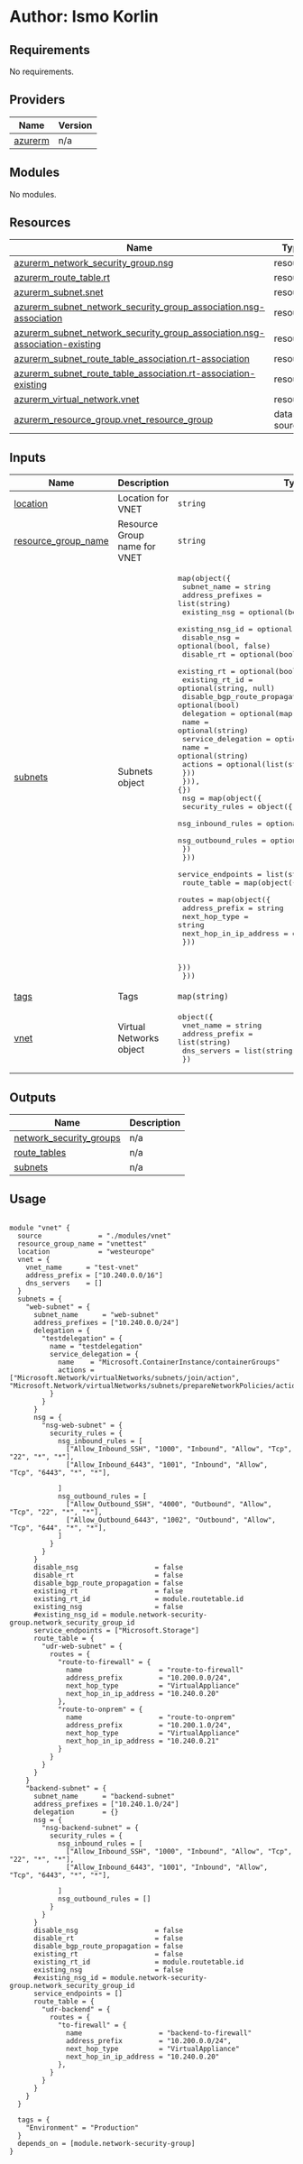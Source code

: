 # Author: Ismo Korlin

## Requirements

No requirements.

## Providers

| Name | Version |
|------|---------|
| <a name="provider_azurerm"></a> [azurerm](#provider\_azurerm) | n/a |

## Modules

No modules.

## Resources

| Name | Type |
|------|------|
| [azurerm_network_security_group.nsg](https://registry.terraform.io/providers/hashicorp/azurerm/latest/docs/resources/network_security_group) | resource |
| [azurerm_route_table.rt](https://registry.terraform.io/providers/hashicorp/azurerm/latest/docs/resources/route_table) | resource |
| [azurerm_subnet.snet](https://registry.terraform.io/providers/hashicorp/azurerm/latest/docs/resources/subnet) | resource |
| [azurerm_subnet_network_security_group_association.nsg-association](https://registry.terraform.io/providers/hashicorp/azurerm/latest/docs/resources/subnet_network_security_group_association) | resource |
| [azurerm_subnet_network_security_group_association.nsg-association-existing](https://registry.terraform.io/providers/hashicorp/azurerm/latest/docs/resources/subnet_network_security_group_association) | resource |
| [azurerm_subnet_route_table_association.rt-association](https://registry.terraform.io/providers/hashicorp/azurerm/latest/docs/resources/subnet_route_table_association) | resource |
| [azurerm_subnet_route_table_association.rt-association-existing](https://registry.terraform.io/providers/hashicorp/azurerm/latest/docs/resources/subnet_route_table_association) | resource |
| [azurerm_virtual_network.vnet](https://registry.terraform.io/providers/hashicorp/azurerm/latest/docs/resources/virtual_network) | resource |
| [azurerm_resource_group.vnet_resource_group](https://registry.terraform.io/providers/hashicorp/azurerm/latest/docs/data-sources/resource_group) | data source |

## Inputs

| Name | Description | Type | Default | Required |
|------|-------------|------|---------|:--------:|
| <a name="input_location"></a> [location](#input\_location) | Location for VNET | `string` | n/a | yes |
| <a name="input_resource_group_name"></a> [resource\_group\_name](#input\_resource\_group\_name) | Resource Group name for VNET | `string` | n/a | yes |
| <a name="input_subnets"></a> [subnets](#input\_subnets) | Subnets object | <pre>map(object({<br>    subnet_name                   = string<br>    address_prefixes              = list(string)<br>    existing_nsg                  = optional(bool, false)<br>    existing_nsg_id               = optional(string, null)<br>    disable_nsg                   = optional(bool, false)<br>    disable_rt                    = optional(bool, false)<br>    existing_rt                   = optional(bool, false)<br>    existing_rt_id                = optional(string, null)<br>    disable_bgp_route_propagation = optional(bool)<br>    delegation = optional(map(object({<br>      name = optional(string)<br>      service_delegation = optional(object({<br>        name    = optional(string)<br>        actions = optional(list(string))<br>      }))<br>    })), {})<br>    nsg = map(object({<br>      security_rules = object({<br>        nsg_inbound_rules  = optional(list(list(string)), [])<br>        nsg_outbound_rules = optional(list(list(string)), [])<br>      })<br>    }))<br>    service_endpoints = list(string)<br>    route_table = map(object({<br>      routes = map(object({<br>        address_prefix         = string<br>        next_hop_type          = string<br>        next_hop_in_ip_address = optional(string)<br>      }))<br><br>    }))<br>  }))</pre> | n/a | yes |
| <a name="input_tags"></a> [tags](#input\_tags) | Tags | `map(string)` | n/a | yes |
| <a name="input_vnet"></a> [vnet](#input\_vnet) | Virtual Networks object | <pre>object({<br>    vnet_name      = string<br>    address_prefix = list(string)<br>    dns_servers    = list(string)<br>  })</pre> | n/a | yes |

## Outputs

| Name | Description |
|------|-------------|
| <a name="output_network_security_groups"></a> [network\_security\_groups](#output\_network\_security\_groups) | n/a |
| <a name="output_route_tables"></a> [route\_tables](#output\_route\_tables) | n/a |
| <a name="output_subnets"></a> [subnets](#output\_subnets) | n/a |

## Usage

```hcl

module "vnet" {
  source              = "./modules/vnet"
  resource_group_name = "vnettest"
  location            = "westeurope"
  vnet = {
    vnet_name      = "test-vnet"
    address_prefix = ["10.240.0.0/16"]
    dns_servers    = []
  }
  subnets = {
    "web-subnet" = {
      subnet_name      = "web-subnet"
      address_prefixes = ["10.240.0.0/24"]
      delegation = {
        "testdelegation" = {
          name = "testdelegation"
          service_delegation = {
            name    = "Microsoft.ContainerInstance/containerGroups"
            actions = ["Microsoft.Network/virtualNetworks/subnets/join/action", "Microsoft.Network/virtualNetworks/subnets/prepareNetworkPolicies/action"]
          }
        }
      }
      nsg = {
        "nsg-web-subnet" = {
          security_rules = {
            nsg_inbound_rules = [
              ["Allow_Inbound_SSH", "1000", "Inbound", "Allow", "Tcp", "22", "*", "*"],
              ["Allow_Inbound_6443", "1001", "Inbound", "Allow", "Tcp", "6443", "*", "*"],

            ]
            nsg_outbound_rules = [
              ["Allow_Outbound_SSH", "4000", "Outbound", "Allow", "Tcp", "22", "*", "*"],
              ["Allow_Outbound_6443", "1002", "Outbound", "Allow", "Tcp", "644", "*", "*"],
            ]
          }
        }
      }
      disable_nsg                   = false
      disable_rt                    = false
      disable_bgp_route_propagation = false
      existing_rt                   = false
      existing_rt_id                = module.routetable.id
      existing_nsg                  = false
      #existing_nsg_id = module.network-security-group.network_security_group_id
      service_endpoints = ["Microsoft.Storage"]
      route_table = {
        "udr-web-subnet" = {
          routes = {
            "route-to-firewall" = {
              name                   = "route-to-firewall"
              address_prefix         = "10.200.0.0/24",
              next_hop_type          = "VirtualAppliance"
              next_hop_in_ip_address = "10.240.0.20"
            },
            "route-to-onprem" = {
              name                   = "route-to-onprem"
              address_prefix         = "10.200.1.0/24",
              next_hop_type          = "VirtualAppliance"
              next_hop_in_ip_address = "10.240.0.21"
            }
          }
        }
      }
    }
    "backend-subnet" = {
      subnet_name      = "backend-subnet"
      address_prefixes = ["10.240.1.0/24"]
      delegation       = {}
      nsg = {
        "nsg-backend-subnet" = {
          security_rules = {
            nsg_inbound_rules = [
              ["Allow_Inbound_SSH", "1000", "Inbound", "Allow", "Tcp", "22", "*", "*"],
              ["Allow_Inbound_6443", "1001", "Inbound", "Allow", "Tcp", "6443", "*", "*"],

            ]
            nsg_outbound_rules = []
          }
        }
      }
      disable_nsg                   = false
      disable_rt                    = false
      disable_bgp_route_propagation = false
      existing_rt                   = false
      existing_rt_id                = module.routetable.id
      existing_nsg                  = false
      #existing_nsg_id = module.network-security-group.network_security_group_id
      service_endpoints = []
      route_table = {
        "udr-backend" = {
          routes = {
            "to-firewall" = {
              name                   = "backend-to-firewall"
              address_prefix         = "10.200.0.0/24",
              next_hop_type          = "VirtualAppliance"
              next_hop_in_ip_address = "10.240.0.20"
            },
          }
        }
      }
    }
  }

  tags = {
    "Environment" = "Production"
  }
  depends_on = [module.network-security-group]
}

```
